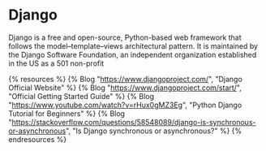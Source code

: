 # Django

Django is a free and open-source, Python-based web framework that follows the model–template–views architectural pattern. It is maintained by the Django Software Foundation, an independent organization established in the US as a 501 non-profit

{% resources %}
  {% Blog "https://www.djangoproject.com/", "Django Official Website" %}
  {% Blog "https://www.djangoproject.com/start/", "Official Getting Started Guide" %}
  {% Blog "https://www.youtube.com/watch?v=rHux0gMZ3Eg", "Python Django Tutorial for Beginners" %}
  {% Blog "https://stackoverflow.com/questions/58548089/django-is-synchronous-or-asynchronous", "Is Django synchronous or asynchronous?" %}
{% endresources %}
